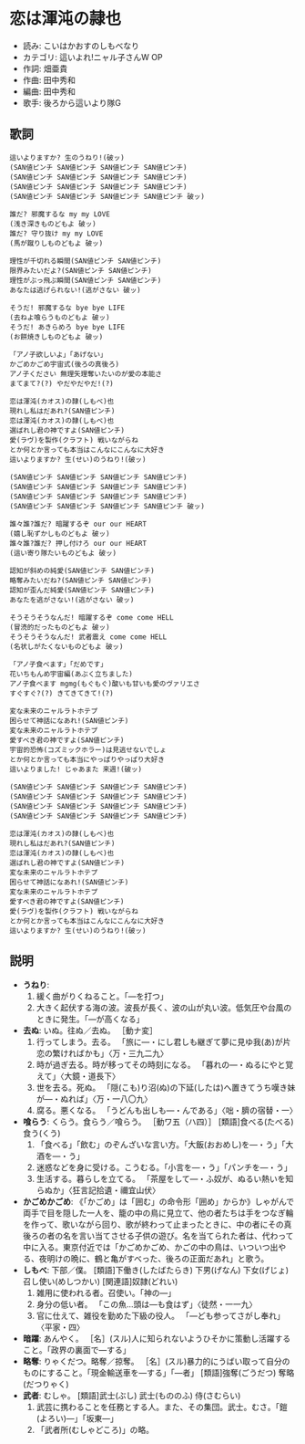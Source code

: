 恋は渾沌の隷也
===============

- 読み: こいはかおすのしもべなり
- カテゴリ: 這いよれ!ニャル子さんW OP
- 作詞: 畑亜貴
- 作曲: 田中秀和
- 編曲: 田中秀和
- 歌手: 後ろから這いより隊G


歌詞
-----

    這いよりますか? 生のうねり!(破ッ)
    (SAN値ピンチ SAN値ピンチ SAN値ピンチ SAN値ピンチ)
    (SAN値ピンチ SAN値ピンチ SAN値ピンチ SAN値ピンチ)
    (SAN値ピンチ SAN値ピンチ SAN値ピンチ SAN値ピンチ)
    (SAN値ピンチ SAN値ピンチ SAN値ピンチ SAN値ピンチ 破ッ)

    誰だ? 邪魔するな my my LOVE
    (浅き深きものどもよ 破ッ)
    誰だ? 守り抜け my my LOVE
    (馬が蹴りしものどもよ 破ッ)

    理性が千切れる瞬間(SAN値ピンチ SAN値ピンチ)
    限界みたいだよ?(SAN値ピンチ SAN値ピンチ)
    理性がぶっ飛ぶ瞬間(SAN値ピンチ SAN値ピンチ)
    あなたは逃げられない!(逃がさない 破ッ)

    そうだ! 邪魔するな bye bye LIFE
    (去ねよ喰らうものどもよ 破ッ)
    そうだ! あきらめろ bye bye LIFE
    (お餅焼きしものどもよ 破ッ)

    「アノ子欲しいよ」「あげない」
    かごめかごめ宇宙式(後ろの真後ろ)
    アノ子ください 無理矢理奪いたいのが愛の本能さ
    まてまて?(?) やだやだやだ!(?)

    恋は渾沌(カオス)の隷(しもべ)也
    現れし私はだあれ?(SAN値ピンチ)
    恋は渾沌(カオス)の隷(しもべ)也
    選ばれし君の神ですよ(SAN値ピンチ)
    愛(ラヴ)を製作(クラフト) 戦いながらね
    とか何とか言っても本当はこんなにこんなに大好き
    這いよりますか? 生(せい)のうねり!(破ッ)

    (SAN値ピンチ SAN値ピンチ SAN値ピンチ SAN値ピンチ)
    (SAN値ピンチ SAN値ピンチ SAN値ピンチ SAN値ピンチ)
    (SAN値ピンチ SAN値ピンチ SAN値ピンチ SAN値ピンチ)
    (SAN値ピンチ SAN値ピンチ SAN値ピンチ SAN値ピンチ 破ッ)

    誰々誰?誰だ? 暗躍するぞ our our HEART
    (嬉し恥ずかしものどもよ 破ッ)
    誰々誰?誰だ? 押し付けろ our our HEART
    (這い寄り隊たいものどもよ 破ッ)

    認知が斜めの純愛(SAN値ピンチ SAN値ピンチ)
    略奪みたいだね?(SAN値ピンチ SAN値ピンチ)
    認知が歪んだ純愛(SAN値ピンチ SAN値ピンチ)
    あなたを逃がさない!(逃がさない 破ッ)

    そうそうそうなんだ! 暗躍するぞ come come HELL
    (冒涜的だったものどもよ 破ッ)
    そうそうそうなんだ! 武者震え come come HELL
    (名状しがたくないものどもよ 破ッ)

    「アノ子食べます」「だめです」
    花いちもんめ宇宙編(あぶく立ちました)
    アノ子食べます mgmg(もぐもぐ)酸いも甘いも愛のヴァリエさ
    すぐすぐ?(?) きてきてきて!(?)

    変な未来のニャルラトホテプ
    困らせて神話になあれ!(SAN値ピンチ)
    変な未来のニャルラトホテプ
    愛すべき君の神ですよ(SAN値ピンチ)
    宇宙的恐怖(コズミックホラー)は見逃せないでしょ
    とか何とか言っても本当にやっぱりやっぱり大好き
    這いよりました! じゃあまた 来週!(破ッ)

    (SAN値ピンチ SAN値ピンチ SAN値ピンチ SAN値ピンチ)
    (SAN値ピンチ SAN値ピンチ SAN値ピンチ SAN値ピンチ)
    (SAN値ピンチ SAN値ピンチ SAN値ピンチ SAN値ピンチ)
    (SAN値ピンチ SAN値ピンチ SAN値ピンチ SAN値ピンチ)

    恋は渾沌(カオス)の隷(しもべ)也
    現れし私はだあれ?(SAN値ピンチ)
    恋は渾沌(カオス)の隷(しもべ)也
    選ばれし君の神ですよ(SAN値ピンチ)
    変な未来のニャルラトホテプ
    困らせて神話になあれ!(SAN値ピンチ)
    変な未来のニャルラトホテプ
    愛すべき君の神ですよ(SAN値ピンチ)
    愛(ラヴ)を製作(クラフト) 戦いながらね
    とか何とか言っても本当はこんなにこんなに大好き
    這いよりますか? 生(せい)のうねり!(破ッ)


説明
-----

- **うねり**: 
    1. 緩く曲がりくねること。「―を打つ」
    2. 大きく起伏する海の波。波長が長く、波の山が丸い波。低気圧や台風のときに発生。「―が高くなる」
- **去ぬ**: いぬ。往ぬ／去ぬ。 ［動ナ変］
    1. 行ってしまう。去る。 「旅に―・にし君しも継ぎて夢に見ゆ我(あ)が片恋の繁ければかも」〈万・三九二九〉
    2. 時が過ぎ去る。時が移ってその時刻になる。 「暮れの―・ぬるにやと覚えて」〈大鏡・道長下〉
    3. 世を去る。死ぬ。 「隠(こも)り沼(ぬ)の下延(したは)へ置きてうち嘆き妹が―・ぬれば」〈万・一八〇九〉
    4. 腐る。悪くなる。 「うどんも出しも―・んである」〈咄・臍の宿替・一〉
- **喰らう**: くらう。食らう／喰らう。 ［動ワ五（ハ四）］ [類語]食べる(たべる) 食う(くう) 
    1. 「食べる」「飲む」のぞんざいな言い方。「大飯(おおめし)を―・う」「大酒を―・う」
    2. 迷惑などを身に受ける。こうむる。「小言を―・う」「パンチを―・う」
    3. 生活する。暮らしを立てる。 「茶屋をして―・ふ奴が、ぬるい熱いを知らぬか」〈狂言記拾遺・禰宜山伏〉
- **かごめかごめ**: 《「かごめ」は「囲む」の命令形「囲め」からか》しゃがんで両手で目を隠した一人を、籠の中の鳥に見立て、他の者たちは手をつなぎ輪を作って、歌いながら回り、歌が終わって止まったときに、中の者にその真後ろの者の名を言い当てさせる子供の遊び。名を当てられた者は、代わって中に入る。東京付近では「かごめかごめ、かごの中の鳥は、いついつ出やる、夜明けの晩に、鶴と亀がすべった、後ろの正面だあれ」と歌う。
- **しもべ**: 下部／僕。 [類語]下働き(したばたらき) 下男(げなん) 下女(げじょ) 召し使い(めしつかい) [関連語]奴隷(どれい)
    1. 雑用に使われる者。召使い。「神の―」
    2. 身分の低い者。 「この魚…頭は―も食はず」〈徒然・一一九〉
    3. 官に仕えて、雑役を勤めた下級の役人。 「―ども参ってさがし奉れ」〈平家・四〉
- **暗躍**: あんやく。 ［名］(スル)人に知られないようひそかに策動し活躍すること。「政界の裏面で―する」
- **略奪**: りゃくだつ。略奪／掠奪。 ［名］(スル)暴力的にうばい取って自分のものにすること。「現金輸送車を―する」「―者」 [類語]強奪(ごうだつ) 奪略(だつりゃく) 
- **武者**: むしゃ。 [類語]武士(ぶし) 武士(もののふ) 侍(さむらい) 
    1. 武芸に携わることを任務とする人。また、その集団。武士。むさ。「鎧(よろい)―」「坂東―」
    2. 「武者所(むしゃどころ)」の略。
